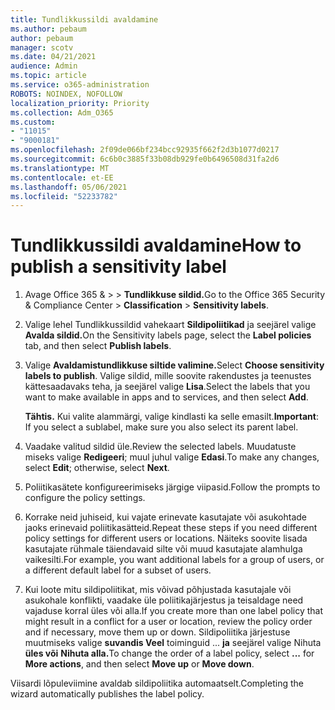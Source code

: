 ```yaml
---
title: Tundlikkussildi avaldamine
ms.author: pebaum
author: pebaum
manager: scotv
ms.date: 04/21/2021
audience: Admin
ms.topic: article
ms.service: o365-administration
ROBOTS: NOINDEX, NOFOLLOW
localization_priority: Priority
ms.collection: Adm_O365
ms.custom:
- "11015"
- "9000181"
ms.openlocfilehash: 2f09de066bf234bcc92935f662f2d3b1077d0217
ms.sourcegitcommit: 6c6b0c3885f33b08db929fe0b6496508d31fa2d6
ms.translationtype: MT
ms.contentlocale: et-EE
ms.lasthandoff: 05/06/2021
ms.locfileid: "52233782"
---
```

# <a name="how-to-publish-a-sensitivity-label"></a><span data-ttu-id="636b8-102">Tundlikkussildi avaldamine</span><span class="sxs-lookup"><span data-stu-id="636b8-102">How to publish a sensitivity label</span></span>

1. <span data-ttu-id="636b8-103">Avage Office 365 & >   >  **Tundlikkuse sildid.**</span><span class="sxs-lookup"><span data-stu-id="636b8-103">Go to the Office 365 Security & Compliance Center > **Classification** > **Sensitivity labels**.</span></span>

1. <span data-ttu-id="636b8-104">Valige lehel Tundlikkussildid vahekaart **Sildipoliitikad** ja seejärel valige **Avalda sildid.**</span><span class="sxs-lookup"><span data-stu-id="636b8-104">On the Sensitivity labels page, select the **Label policies** tab, and then select **Publish labels**.</span></span>

1. <span data-ttu-id="636b8-105">Valige **Avaldamistundlikkuse siltide valimine.**</span><span class="sxs-lookup"><span data-stu-id="636b8-105">Select **Choose sensitivity labels to publish**.</span></span> <span data-ttu-id="636b8-106">Valige sildid, mille soovite rakendustes ja teenustes kättesaadavaks teha, ja seejärel valige **Lisa**.</span><span class="sxs-lookup"><span data-stu-id="636b8-106">Select the labels that you want to make available in apps and to services, and then select **Add**.</span></span>

    <span data-ttu-id="636b8-107">**Tähtis.** Kui valite alammärgi, valige kindlasti ka selle emasilt.</span><span class="sxs-lookup"><span data-stu-id="636b8-107">**Important**: If you select a sublabel, make sure you also select its parent label.</span></span>

1. <span data-ttu-id="636b8-108">Vaadake valitud sildid üle.</span><span class="sxs-lookup"><span data-stu-id="636b8-108">Review the selected labels.</span></span> <span data-ttu-id="636b8-109">Muudatuste miseks valige **Redigeeri**; muul juhul valige **Edasi**.</span><span class="sxs-lookup"><span data-stu-id="636b8-109">To make any changes, select **Edit**; otherwise, select **Next**.</span></span>

1. <span data-ttu-id="636b8-110">Poliitikasätete konfigureerimiseks järgige viipasid.</span><span class="sxs-lookup"><span data-stu-id="636b8-110">Follow the prompts to configure the policy settings.</span></span>

1. <span data-ttu-id="636b8-111">Korrake neid juhiseid, kui vajate erinevate kasutajate või asukohtade jaoks erinevaid poliitikasätteid.</span><span class="sxs-lookup"><span data-stu-id="636b8-111">Repeat these steps if you need different policy settings for different users or locations.</span></span> <span data-ttu-id="636b8-112">Näiteks soovite lisada kasutajate rühmale täiendavaid silte või muud kasutajate alamhulga vaikesilti.</span><span class="sxs-lookup"><span data-stu-id="636b8-112">For example, you want additional labels for a group of users, or a different default label for a subset of users.</span></span>

1. <span data-ttu-id="636b8-113">Kui loote mitu sildipoliitikat, mis võivad põhjustada kasutajale või asukohale konflikti, vaadake üle poliitikajärjestus ja teisaldage need vajaduse korral üles või alla.</span><span class="sxs-lookup"><span data-stu-id="636b8-113">If you create more than one label policy that might result in a conflict for a user or location, review the policy order and if necessary, move them up or down.</span></span> <span data-ttu-id="636b8-114">Sildipoliitika järjestuse muutmiseks valige **suvandis Veel** toiminguid ... **ja** seejärel valige Nihuta **üles või** **Nihuta alla.**</span><span class="sxs-lookup"><span data-stu-id="636b8-114">To change the order of a label policy, select **...** for **More actions**, and then select **Move up** or **Move down**.</span></span>

<span data-ttu-id="636b8-115">Viisardi lõpuleviimine avaldab sildipoliitika automaatselt.</span><span class="sxs-lookup"><span data-stu-id="636b8-115">Completing the wizard automatically publishes the label policy.</span></span>